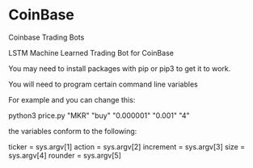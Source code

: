 # CoinBase
Coinbase Trading Bots

LSTM Machine Learned Trading Bot for CoinBase

You may need to install packages with pip or pip3 to get it to work.

You will need to program certain command line variables 

For example and you can change this:

python3 price.py "MKR" "buy" "0.000001" "0.001" "4"

the variables conform to the following:

ticker = sys.argv[1]
action = sys.argv[2]
increment = sys.argv[3]
size = sys.argv[4]
rounder = sys.argv[5]

